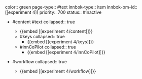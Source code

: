 color:: green
page-type:: #text
innbok-type:: item
innbok-bm-id:: [[experiment 4]]
priority:: 700
status:: #inactive

- #content #text
  collapsed:: true
	- {{embed [[experiment 4/content]]}}
  - #keys
    collapsed:: true
	  - {{embed [[experiment 4/keys]]}}
  - #innCoPilot
    collapsed:: true
	  - {{embed [[experiment 4/innCoPilot]]}}

- #workflow
  collapsed:: true
	- {{embed [[experiment 4/workflow]]}}

